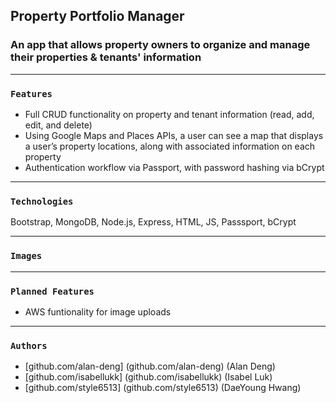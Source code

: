 ## Property Portfolio Manager

### An app that allows property owners to organize and manage their properties & tenants' information

------------------------------
### `Features`

- Full CRUD functionality on property and tenant information (read, add, edit, and delete)
- Using Google Maps and Places APIs, a user can see a map that displays a user’s property locations, along with associated information on each property
- Authentication workflow via Passport, with password hashing via bCrypt

-------------------------------
### `Technologies` <a name="Technologies"></a>

Bootstrap, MongoDB, Node.js, Express, HTML, JS, Passsport, bCrypt

-------------------------------
### `Images` <a name="Images"></a>



-------------------------------
### `Planned Features` <a name="Planned-Features"></a>

- AWS funtionality for image uploads

-------------------------------
### `Authors` <a name="Authors"></a>

- [github.com/alan-deng] (github.com/alan-deng) (Alan Deng)
- [github.com/isabellukk] (github.com/isabellukk) (Isabel Luk)
- [github.com/style6513] (github.com/style6513) (DaeYoung Hwang)



